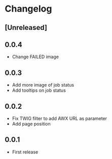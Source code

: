 # Changelog

## [Unreleased]


## 0.0.4
 - Change FAILED image

## 0.0.3
 - Add more image of job status
 - Add tooltips on job status

## 0.0.2
 - Fix TWIG filter to add AWX URL as parameter
 - Add page position

## 0.0.1
 - First release

